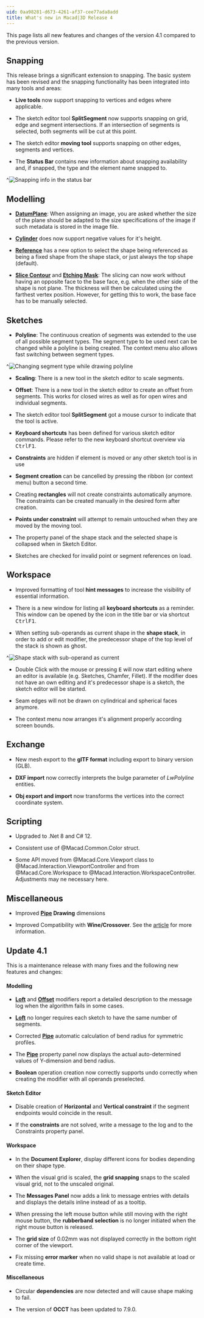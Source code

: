 ```yaml
---
uid: 0aa98281-d673-4261-af37-cee77ada8add
title: What's new in Macad|3D Release 4
---
```

This page lists all new features and changes of the version 4.1 compared to the previous version.

## Snapping 

This release brings a significant extension to snapping. The basic system has been revised and the snapping functionality has been integrated into many tools and areas:

* **Live tools** now support snapping to vertices and edges where applicable.

* The sketch editor tool **SplitSegment** now supports snapping on grid, edge and segment intersections. If an intersection of segments is selected, both segments will be cut at this point.

* The sketch editor **moving tool** supports snapping on other edges, segments and vertices. 

* The **Status Bar** contains new information about snapping availability and, if snapped, the type and the element name snapped to.

^![Snapping info in the status bar](StatusBarSnappingInfo.apng)

## Modelling

* **[DatumPlane](xref:322f5cc2-0fc7-43f9-bb80-5e87cb3e3651)**: When assigning an image, you are asked whether the size of the plane should be adapted to the size specifications of the image if such metadata is stored in the image file.

* **[Cylinder](xref:5da4906e-c86b-4f91-8b30-f5163e152d1e)** does now support negative values for it's height.

* **[Reference](xref:55fc2982-4f52-4c9d-8e75-b1b100fd53b0)** has a new option to select the shape being referenced as being a fixed shape from the shape stack, or just always the top shape (default).

* **[Slice Contour](xref:0c834add-faf4-48f0-a8c3-e6dce411774c#cut-plan-slice-contour)** and **[Etching Mask](xref:0c834add-faf4-48f0-a8c3-e6dce411774c#etching-mask)**: The slicing can now work without having an opposite face to the base face, e.g. when the other side of the shape is not plane. The thickness will then be calculated using the farthest vertex position. However, for getting this to work, the base face has to be manually selected.

## Sketches

* **Polyline**: The continuous creation of segments was extended to the use of all possible segment types. The segment type to be used next can be changed while a polyline is being created. The context menu also allows fast switching between segment types.

^![Changing segment type while drawing polyline](PolylineSegmentTypeChange.apng)

* **Scaling**: There is a new tool in the sketch editor to scale segments.
  
* **Offset**: There is a new tool in the sketch editor to create an offset from segments. This works for closed wires as well as for open wires and individual segments.

* The sketch editor tool **SplitSegment** got a mouse cursor to indicate that the tool is active.

* **Keyboard shortcuts** has been defined for various sketch editor commands. Please refer to the new keyboard shortcut overview via <kbd>Ctrl</kbd><kbd>F1</kbd>.

* **Constraints** are hidden if element is moved or any other sketch tool is in use

* **Segment creation** can be cancelled by pressing the ribbon (or context menu) button a second time.

* Creating **rectangles** will not create constraints automatically anymore. The constraints can be created manually in the desired form after creation.

* **Points under constraint** will attempt to remain untouched when they are moved by the moving tool.

* The property panel of the shape stack and the selected shape is collapsed when in Sketch Editor.

* Sketches are checked for invalid point or segment references on load.

## Workspace

* Improved formatting of tool **hint messages** to increase the visibility of essential information.

* There is a new window for listing all **keyboard shortcuts** as a reminder. This window can be opened by the icon in the title bar or via shortcut <kbd>Ctrl</kbd><kbd>F1</kbd>.

* When setting sub-operands as current shape in the **shape stack**, in order to add or edit modifier, the predecessor shape of the top level of the stack is shown as ghost.

^![Shape stack with sub-operand as current](ShapeSubStackGhost.png)

* Double Click with the mouse or pressing <kbd>E</kbd> will now start editing where an editor is available (e.g. Sketches, Chamfer, Fillet). If the modifier does not have an own editing and it's predecessor shape is a sketch, the sketch editor will be started.

* Seam edges will not be drawn on cylindrical and spherical faces anymore.

* The context menu now arranges it's alignment properly according screen bounds.

## Exchange

* New mesh export to the **glTF format** including export to binary version (GLB).

* **DXF import** now correctly interprets the bulge parameter of _LwPolyline_ entities.

* **Obj export and import** now transforms the vertices into the correct coordinate system.

## Scripting

* Upgraded to .Net 8 and C# 12.

* Consistent use of @Macad.Common.Color struct.

* Some API moved from @Macad.Core.Viewport class to @Macad.Interaction.ViewportController and from @Macad.Core.Workspace to @Macad.Interaction.WorkspaceController. Adjustments may ne necessary here.

## Miscellaneous

* Improved **[Pipe](xref:69425fd0-ff1a-4dc3-9014-12860684e057) Drawing** dimensions

* Improved Compatibility with **Wine/Crossover**. See the [article](xref:46793f6d-da23-48ea-913a-186727062a80) for more information.

## Update 4.1

This is a maintenance release with many fixes and the following new features and changes:

#### Modelling

* **[Loft](xref:0e316c19-1062-42bb-82c1-22b91d9cca7e)** and **[Offset](xref:af5f6317-5201-4c55-b56d-da368f359324)** modifiers report a detailed description to the message log when the algorithm fails in some cases.

* **[Loft](xref:0e316c19-1062-42bb-82c1-22b91d9cca7e)** no longer requires each sketch to have the same number of segments.
* Corrected **[Pipe](xref:69425fd0-ff1a-4dc3-9014-12860684e057)** automatic calculation of bend radius for symmetric profiles.

* The **[Pipe](xref:69425fd0-ff1a-4dc3-9014-12860684e057)** property panel now displays the actual auto-determined values of Y-dimension and bend radius.

* **Boolean** operation creation now correctly supports undo correctly when creating the modifier with all operands preselected.

#### Sketch Editor

* Disable creation of **Horizontal** and **Vertical constraint** if the segment endpoints would coincide in the result.

* If the **constraints** are not solved, write a message to the log and to the Constraints property panel.

#### Workspace

* In the **Document Explorer**, display different icons for bodies depending on their shape type.

* When the visual grid is scaled, the **grid snapping** snaps to the scaled visual grid, not to the unscaled original.

* The **Messages Panel** now adds a link to message entries with details and displays the details inline instead of as a tooltip.

* When pressing the left mouse button while still moving with the right mouse button, the **rubberband selection** is no longer initiated when the right mouse button is released.

* The **grid size** of 0.02mm was not displayed correctly in the bottom right corner of the viewport.

* Fix missing **error marker** when no valid shape is not available at load or create time.

#### Miscellaneous

* Circular **dependencies** are now detected and will cause shape making to fail.

* The version of **OCCT** has been updated to 7.9.0.
